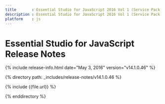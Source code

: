 ```yaml
---
title 		: Essential Studio for JavaScript 2016 Vol 1 (Service Pack 1) Release Notes
description : Essential Studio for JavaScript 2016 Vol 1 (Service Pack 1) Release Notes
platform 	: js
---
```


# Essential Studio for JavaScript Release Notes

{% include release-info.html date="May 3, 2016" version="v14.1.0.46" %} 

{% directory path: _includes/release-notes/v14.1.0.46 %}

{% include {{file.url}} %}

{% enddirectory %}